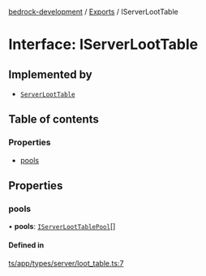 [bedrock-development](../README.md) / [Exports](../modules.md) / IServerLootTable

# Interface: IServerLootTable

## Implemented by

- [`ServerLootTable`](../classes/ServerLootTable.md)

## Table of contents

### Properties

- [pools](IServerLootTable.md#pools)

## Properties

### pools

• **pools**: [`IServerLootTablePool`](IServerLootTablePool.md)[]

#### Defined in

[ts/app/types/server/loot_table.ts:7](https://github.com/DauntlessStudio/Bedrock-Developments/blob/9a78313/ts/app/types/server/loot_table.ts#L7)

